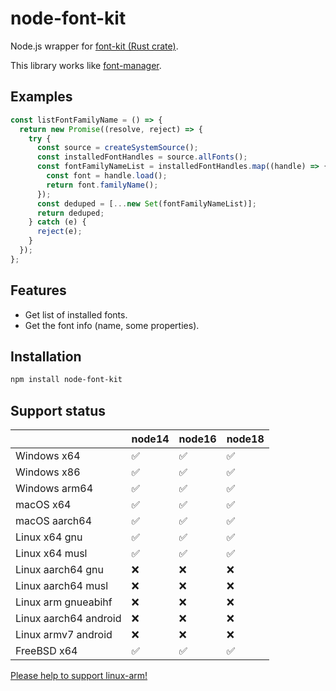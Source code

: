 # node-font-kit

Node.js wrapper for [font-kit (Rust crate)](https://crates.io/crates/font-kit).

This library works like [font-manager](https://github.com/foliojs/font-manager/).

## Examples

```ts
const listFontFamilyName = () => {
  return new Promise((resolve, reject) => {
    try {
      const source = createSystemSource();
      const installedFontHandles = source.allFonts();
      const fontFamilyNameList = installedFontHandles.map((handle) => {
        const font = handle.load();
        return font.familyName();
      });
      const deduped = [...new Set(fontFamilyNameList)];
      return deduped;
    } catch (e) {
      reject(e);
    }
  });
};
```

## Features

- Get list of installed fonts.
- Get the font info (name, some properties).

## Installation

```sh
npm install node-font-kit
```

## Support status

|                       | node14 | node16 | node18 |
| --------------------- | ------ | ------ | ------ |
| Windows x64           | ✅     | ✅     | ✅     |
| Windows x86           | ✅     | ✅     | ✅     |
| Windows arm64         | ✅     | ✅     | ✅     |
| macOS x64             | ✅     | ✅     | ✅     |
| macOS aarch64         | ✅     | ✅     | ✅     |
| Linux x64 gnu         | ✅     | ✅     | ✅     |
| Linux x64 musl        | ✅     | ✅     | ✅     |
| Linux aarch64 gnu     | ❌     | ❌     | ❌     |
| Linux aarch64 musl    | ❌     | ❌     | ❌     |
| Linux arm gnueabihf   | ❌     | ❌     | ❌     |
| Linux aarch64 android | ❌     | ❌     | ❌     |
| Linux armv7 android   | ❌     | ❌     | ❌     |
| FreeBSD x64           | ✅     | ✅     | ✅     |

[Please help to support linux-arm!](https://github.com/ssssota/node-font-kit/issues/3)
